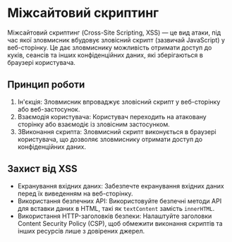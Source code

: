 # Міжсайтовий скриптинг

Міжсайтовий скриптинг (Cross-Site Scripting, XSS) — це вид атаки, під час якої зловмисник вбудовує зловісний скрипт (зазвичай JavaScript) у веб-сторінку. Це дає зловмиснику можливість отримати доступ до куків, сеансів та інших конфіденційних даних, які зберігаються в браузері користувача.

## Принцип роботи

1. Ін'єкція: Зловмисник впроваджує зловісний скрипт у веб-сторінку або веб-застосунок.
2. Взаємодія користувача: Користувач переходить на атаковану сторінку або взаємодіє із зловісним застосунком.
3. ЗВиконання скрипта: Зловмисний скрипт виконується в браузері користувача, що дозволяє зловмиснику отримати доступ до конфіденційних даних.

## Захист від XSS

- Екранування вхідних даних: Забезпечте екранування вхідних даних перед їх виведенням на веб-сторінку.
- Використання безпечних API: Використовуйте безпечні методи API для вставки даних в HTML, такі як `textContent` замість `innerHTML`.
- Використання HTTP-заголовків безпеки: Налаштуйте заголовки Content Security Policy (CSP), щоб обмежити виконання скриптів та інших ресурсів лише з довірених джерел.
